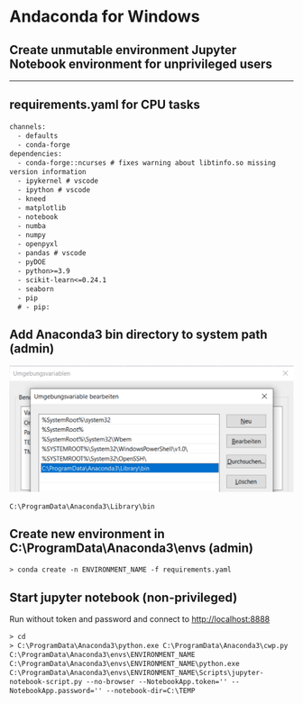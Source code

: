 # Andaconda for Windows

## Create unmutable environment Jupyter Notebook environment for unprivileged users
---

requirements.yaml for CPU tasks
---

```
channels:
  - defaults
  - conda-forge
dependencies:
  - conda-forge::ncurses # fixes warning about libtinfo.so missing version information
  - ipykernel # vscode
  - ipython # vscode
  - kneed
  - matplotlib
  - notebook
  - numba
  - numpy
  - openpyxl
  - pandas # vscode
  - pyDOE
  - python>=3.9
  - scikit-learn<=0.24.1
  - seaborn
  - pip
  # - pip:
```

Add Anaconda3 bin directory to system path (admin)
---

![System path for all Users](assets/anaconda_sys_env.png "System path for all users")

```
C:\ProgramData\Anaconda3\Library\bin
```

Create new environment in C:\ProgramData\Anaconda3\envs (admin)
---

```
> conda create -n ENVIRONMENT_NAME -f requirements.yaml
```

Start jupyter notebook (non-privileged)
---

Run without token and password and connect to [http://localhost:8888](http://localhost:8888)

```
> cd
> C:\ProgramData\Anaconda3\python.exe C:\ProgramData\Anaconda3\cwp.py C:\ProgramData\Anaconda3\envs\ENVIRONMENT_NAME C:\ProgramData\Anaconda3\envs\ENVIRONMENT_NAME\python.exe C:\ProgramData\Anaconda3\envs\ENVIRONMENT_NAME\Scripts\jupyter-notebook-script.py --no-browser --NotebookApp.token='' --NotebookApp.password='' --notebook-dir=C:\TEMP
```